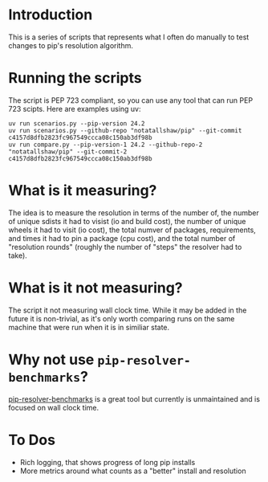 # Introduction

This is a series of scripts that represents what I often do manually to
test changes to pip's resolution algorithm.

# Running the scripts

The script is PEP 723 compliant, so you can use any tool that can run
PEP 723 scipts. Here are examples using uv:

    uv run scenarios.py --pip-version 24.2
    uv run scenarios.py --github-repo "notatallshaw/pip" --git-commit c4157d8dfb2823fc967549ccca08c150ab3df98b
    uv run compare.py --pip-version-1 24.2 --github-repo-2 "notatallshaw/pip" --git-commit-2 c4157d8dfb2823fc967549ccca08c150ab3df98b

# What is it measuring?

The idea is to measure the resolution in terms of the number of, the
number of unique sdists it had to visist (io and build cost), the number of
unique wheels it had to visit (io cost), the total numver of packages,
requirements, and times it had to pin a package (cpu cost), and
the total number of "resolution rounds" (roughly the number of "steps"
the resolver had to take).

# What is it not measuring?

The script it not measuring wall clock time. While it may be added in the
future it is non-trivial, as it's only worth comparing runs on the same
machine that were run when it is in similiar state.

# Why not use `pip-resolver-benchmarks`?

[pip-resolver-benchmarks](https://github.com/pradyunsg/pip-resolver-benchmarks) is
a great tool but currently is unmaintained and is focused on wall clock time.

# To Dos

 * Rich logging, that shows progress of long pip installs
 * More metrics around what counts as a "better" install and resolution
